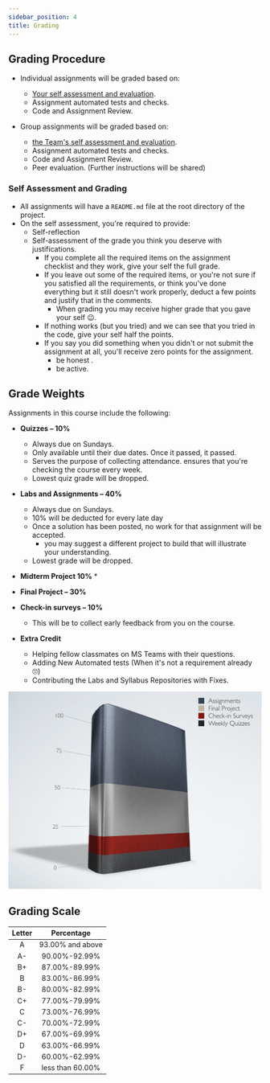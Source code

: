 ```yaml
---
sidebar_position: 4
title: Grading
---
```


## Grading Procedure
* Individual assignments will be graded based on:
  * [Your self assessment and evaluation](#self-assessment-and-grading).
  * Assignment automated tests and checks.
  * Code and Assignment Review.

* Group assignments will be graded based on:
  * [the Team's self assessment and evaluation](#self-assessment-and-grading).
  * Assignment automated tests and checks.
  * Code and Assignment Review.
  * Peer evaluation. (Further instructions will be shared)

### Self Assessment and Grading
* All assignments will have a `README.md` file at the root directory of the project.
* On the self assessment, you're required to provide:
  * Self-reflection
  * Self-assessment of the grade you think you deserve with justifications.
    * If you complete all the required items on the assignment checklist and they work, give your self the full grade.
    * If you leave out some of the required items, or you're not sure if you satisfied all the requirements, or think you've done everything but it still doesn't work properly, deduct a few points and justify that in the comments.
      * When grading you may receive higher grade that you gave your self 😉.
    * If nothing works (but you tried) and we can see that you tried in the code, give your self half the points.
    * If you say you did something when you didn't or not submit the assignment at all, you'll receive zero points for the assignment.
      * be honest .
      * be active.

## Grade Weights
Assignments in this course include the following:
* **Quizzes – 10%** 
    * Always due on Sundays.
    * Only available until their due dates. Once it passed, it passed.
    * Serves the purpose of collecting attendance. ensures that you're checking the course every week.
    * Lowest quiz grade will be dropped.
* **Labs and Assignments – 40%**
    * Always due on Sundays.
    * 10% will be deducted for every late day
    * Once a solution has been posted, no work for that assignment will be accepted.
        * you may suggest a different project to build that will illustrate your understanding.
    * Lowest grade will be dropped.

* **Midterm Project 10%**
  * 
* **Final Project – 30%**

* **Check-in surveys – 10%**
    * This will be to collect early feedback from you on the course.

* **Extra Credit**
    * Helping fellow classmates on MS Teams with their questions.
    * Adding New Automated tests (When it's not a requirement already 🙄)
    * Contributing the Labs and Syllabus Repositories with Fixes.

![Assignment weights chart](/img/syllabus/grades.png)


## Grading Scale

| Letter |    Percentage    |
|:------:|:----------------:|
|   A    | 93.00% and above |
|   A-   |  90.00%-92.99%   |
|   B+   |  87.00%-89.99%   |
|   B    |  83.00%-86.99%   |
|   B-   |  80.00%-82.99%   |
|   C+   |  77.00%-79.99%   |
|   C    |  73.00%-76.99%   |
|   C-   |  70.00%-72.99%   |
|   D+   |  67.00%-69.99%   |
|   D    |  63.00%-66.99%   |
|   D-   |  60.00%-62.99%   |
|   F    | less than 60.00% |
